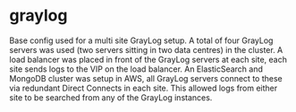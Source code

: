 # graylog
Base config used for a multi site GrayLog setup. A total of four GrayLog servers was used (two servers sitting in two data centres) in the cluster.
A load balancer was placed in front of the GrayLog servers at each site, each site sends logs to the VIP on the load balancer.
An ElasticSearch and MongoDB cluster was setup in AWS, all GrayLog servers connect to these via redundant Direct Connects in each site.
This allowed logs from either site to be searched from any of the GrayLog instances.
